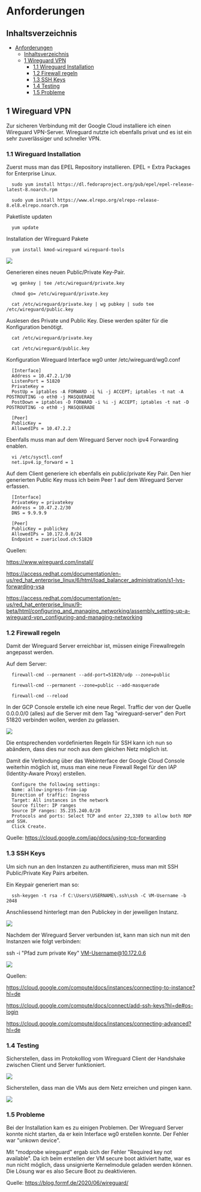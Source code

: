 # Anforderungen

## Inhaltsverzeichnis
- [Anforderungen](#anforderungen)
  - [Inhaltsverzeichnis](#inhaltsverzeichnis)
  - [1 Wireguard VPN](#1-wireguard-vpn)
    - [1.1 Wireguard Installation](#11-wireguard-installation)
    - [1.2 Firewall regeln](#12-firewall-regeln)
    - [1.3 SSH Keys](#13-ssh-keys)
    - [1.4 Testing](#14-testing)
    - [1.5 Probleme](#15-probleme)

## 1 Wireguard VPN

Zur sicheren Verbindung mit der Google Cloud installiere ich einen Wireguard VPN-Server. Wireguard nutzte ich ebenfalls privat und es ist ein sehr zuverlässiger und schneller VPN.

### 1.1 Wireguard Installation

Zuerst muss man das EPEL Repository installieren. EPEL = Extra Packages for Enterprise Linux.

      sudo yum install https://dl.fedoraproject.org/pub/epel/epel-release-latest-8.noarch.rpm
      
      sudo yum install https://www.elrepo.org/elrepo-release-8.el8.elrepo.noarch.rpm

Paketliste updaten

      yum update

Installation der Wireguard Pakete

      yum install kmod-wireguard wireguard-tools

![](./images/2022-04-08-11-35-57.png)

Generieren eines neuen Public/Private Key-Pair.

      wg genkey | tee /etc/wireguard/private.key

      chmod go= /etc/wireguard/private.key

      cat /etc/wireguard/private.key | wg pubkey | sudo tee /etc/wireguard/public.key

Auslesen des Private und Public Key. Diese werden später für die Konfiguration benötigt.

      cat /etc/wireguard/private.key

      cat /etc/wireguard/public.key

Konfiguration Wireguard Interface wg0 unter /etc/wireguard/wg0.conf

      [Interface]
      Address = 10.47.2.1/30
      ListenPort = 51820
      PrivateKey = 
      PostUp = iptables -A FORWARD -i %i -j ACCEPT; iptables -t nat -A POSTROUTING -o eth0 -j MASQUERADE
      PostDown = iptables -D FORWARD -i %i -j ACCEPT; iptables -t nat -D POSTROUTING -o eth0 -j MASQUERADE

      [Peer]
      PublicKey = 
      AllowedIPs = 10.47.2.2

Ebenfalls muss man auf dem Wireguard Server noch ipv4 Forwarding enablen.

      vi /etc/sysctl.conf     
      net.ipv4.ip_forward = 1

Auf dem Client generiere ich ebenfalls ein public/private Key Pair. Den hier generierten Public Key muss ich beim Peer 1 auf dem Wireguard Server erfassen.

      [Interface]
      PrivateKey = privatekey
      Address = 10.47.2.2/30
      DNS = 9.9.9.9

      [Peer]
      PublicKey = publickey
      AllowedIPs = 10.172.0.0/24
      Endpoint = zuericloud.ch:51820

Quellen:

<https://www.wireguard.com/install/>

<https://access.redhat.com/documentation/en-us/red_hat_enterprise_linux/6/html/load_balancer_administration/s1-lvs-forwarding-vsa>

<https://access.redhat.com/documentation/en-us/red_hat_enterprise_linux/9-beta/html/configuring_and_managing_networking/assembly_setting-up-a-wireguard-vpn_configuring-and-managing-networking>

### 1.2 Firewall regeln

Damit der Wireguard Server erreichbar ist, müssen einige Firewallregeln angepasst werden.

Auf dem Server:

      firewall-cmd --permanent --add-port=51820/udp --zone=public

      firewall-cmd --permanent --zone=public --add-masquerade

      firewall-cmd --reload

In der GCP Console erstelle ich eine neue Regel. Traffic der von der Quelle 0.0.0.0/0 (alles) auf die Server mit dem Tag "wireguard-server" den Port 51820 verbinden wollen, werden zu gelassen.

![](./images/2022-04-08-12-48-30.png)

Die entsprechenden vordefinierten Regeln für SSH kann ich nun so abändern, dass dies nur noch aus dem gleichen Netz möglich ist.

Damit die Verbindung über das Webinterface der Google Cloud Console weiterhin möglich ist, muss man eine neue Firewall Regel für den IAP (Identity-Aware Proxy) erstellen.

      Configure the following settings:
      Name: allow-ingress-from-iap
      Direction of traffic: Ingress
      Target: All instances in the network
      Source filter: IP ranges
      Source IP ranges: 35.235.240.0/20
      Protocols and ports: Select TCP and enter 22,3389 to allow both RDP and SSH.
      Click Create.

Quelle: <https://cloud.google.com/iap/docs/using-tcp-forwarding>

### 1.3 SSH Keys

Um sich nun an den Instanzen zu authentifizieren, muss man mit SSH Public/Private Key Pairs arbeiten.

Ein Keypair generiert man so:

      ssh-keygen -t rsa -f C:\Users\USERNAME\.ssh\ssh -C VM-Username -b 2048

Anschliessend hinterlegt man den Publickey in der jeweiligen Instanz.

![](./images/2022-04-11-19-42-23.png)

Nachdem der Wireguard Server verbunden ist, kann man sich nun mit den Instanzen wie folgt verbinden:

ssh -i "Pfad zum private Key" VM-Username@10.172.0.6

![](./images/2022-04-11-19-41-31.png)

Quellen:

<https://cloud.google.com/compute/docs/instances/connecting-to-instance?hl=de>

<https://cloud.google.com/compute/docs/connect/add-ssh-keys?hl=de#os-login>

<https://cloud.google.com/compute/docs/instances/connecting-advanced?hl=de>

### 1.4 Testing

Sicherstellen, dass im Protokolllog vom Wireguard Client der Handshake zwischen Client und Server funktioniert.

![](./images/2022-04-08-12-44-31.png)

Sicherstellen, dass man die VMs aus dem Netz erreichen und pingen kann.

![](./images/ping.png)

### 1.5 Probleme

Bei der Installation kam es zu einigen Problemen. Der Wireguard Server konnte nicht starten, da er kein Interface wg0 erstellen konnte. Der Fehler war "unkown device".

Mit "modprobe wireguard" ergab sich der Fehler "Required key not available". Da ich beim erstellen der VM secure boot aktiviert hatte, war es nun nicht möglich, dass unsignierte Kernelmodule geladen werden können. Die Lösung war es also Secure Boot zu deaktivieren.

Quelle: <https://blog.formf.de/2020/06/wireguard/>
